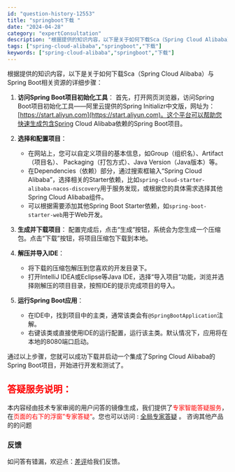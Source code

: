 ```yaml
---
id: "question-history-12553"
title: "springboot下载 "
date: "2024-04-28"
category: "expertConsultation"
description: "根据提供的知识内容，以下是关于如何下载Sca（Spring Cloud Alibaba）与Spring Boot相关资源的详细步骤：1. **访问Spring Boot项目初始化工具**：   首先，打开网页浏览器，访问Spring Boot项目初始化工具——阿里云提供的Spring Initial"
tags: ["spring-cloud-alibaba","springboot","下载"]
keywords: ["spring-cloud-alibaba","springboot","下载"]
---
```


根据提供的知识内容，以下是关于如何下载Sca（Spring Cloud Alibaba）与Spring Boot相关资源的详细步骤：

1. **访问Spring Boot项目初始化工具**：
   首先，打开网页浏览器，访问Spring Boot项目初始化工具——阿里云提供的Spring Initializr中文版，网址为：[https://start.aliyun.com](https://start.aliyun.com)。这个平台可以帮助您快速生成包含Spring Cloud Alibaba依赖的Spring Boot项目。

2. **选择和配置项目**：
   - 在网站上，您可以自定义项目的基本信息，如Group（组织名）、Artifact（项目名）、 Packaging（打包方式）、Java Version（Java版本）等。
   - 在Dependencies（依赖）部分，通过搜索框输入“Spring Cloud Alibaba”，选择相关的Starter依赖，比如`spring-cloud-starter-alibaba-nacos-discovery`用于服务发现，或根据您的具体需求选择其他Spring Cloud Alibaba组件。
   - 可以根据需要添加其他Spring Boot Starter依赖，如`spring-boot-starter-web`用于Web开发。

3. **生成并下载项目**：
   配置完成后，点击“生成”按钮，系统会为您生成一个压缩包。点击“下载”按钮，将项目压缩包下载到本地。

4. **解压并导入IDE**：
   - 将下载的压缩包解压到您喜欢的开发目录下。
   - 打开IntelliJ IDEA或Eclipse等Java IDE，选择“导入项目”功能，浏览并选择刚解压的项目目录，按照IDE的提示完成项目的导入。

5. **运行Spring Boot应用**：
   - 在IDE中，找到项目中的主类，通常该类会有`@SpringBootApplication`注解。
   - 右键该类或直接使用IDE的运行配置，运行该主类。默认情况下，应用将在本地的8080端口启动。

通过以上步骤，您就可以成功下载并启动一个集成了Spring Cloud Alibaba的Spring Boot项目，开始进行开发和测试了。
## <font color="#FF0000">答疑服务说明：</font> 

本内容经由技术专家审阅的用户问答的镜像生成，我们提供了<font color="#FF0000">专家智能答疑服务</font>，在<font color="#FF0000">页面的右下的浮窗”专家答疑“</font>。您也可以访问 : [全局专家答疑](https://opensource.alibaba.com/chatBot) 。 咨询其他产品的的问题

### 反馈
如问答有错漏，欢迎点：[差评](https://ai.nacos.io/user/feedbackByEnhancerGradePOJOID?enhancerGradePOJOId=12646)给我们反馈。
